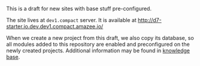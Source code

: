 
This is a draft for new sites with base stuff pre-configured.

The site lives at `dev1.compact` server. It is available at http://d7-starter.io.dev.dev1.compact.amazee.io/

When we create a new project from this draft, we also copy its database, so all modules added to this repository are enabled and preconfigured on the newly created projects. Additional information may be found in [knowledge base](http://confluence.amazeelabs.com/display/KNOWLEDGE/Setup+Drupal).
